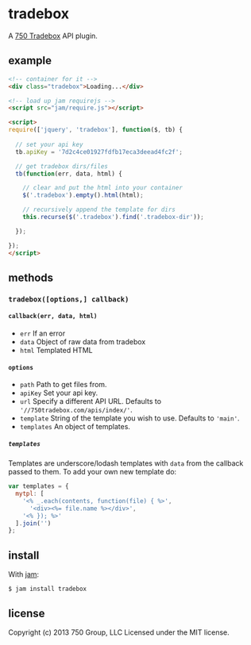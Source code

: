 # tradebox

A [750 Tradebox](http://750tradebox.com) API plugin.

## example

```html
<!-- container for it -->
<div class="tradebox">Loading...</div>

<!-- load up jam requirejs -->
<script src="jam/require.js"></script>

<script>
require(['jquery', 'tradebox'], function($, tb) {
  
  // set your api key
  tb.apiKey = '7d2c4ce01927fdfb17eca3deead4fc2f';

  // get tradebox dirs/files
  tb(function(err, data, html) {

    // clear and put the html into your container
    $('.tradebox').empty().html(html);

    // recursively append the template for dirs
    this.recurse($('.tradebox').find('.tradebox-dir'));

  });

});
</script>
```

## methods

### `tradebox([options,] callback)`

#### `callback(err, data, html)`
* `err` If an error
* `data` Object of raw data from tradebox
* `html` Templated HTML

#### `options`
* `path` Path to get files from.
* `apiKey` Set your api key.
* `url` Specify a different API URL. Defaults to `'//750tradebox.com/apis/index/'`.
* `template` String of the template you wish to use. Defaults to `'main'`.
* `templates` An object of templates.

##### `templates`
Templates are underscore/lodash templates with `data` from the callback passed
to them. To add your own new template do:

```js
var templates = {
  mytpl: [
    '<% _.each(contents, function(file) { %>',
      '<div><%= file.name %></div>',
    '<% }); %>'
  ].join('')
};
```

## install
With [jam](http://jamjs.org):

```
$ jam install tradebox
```

## license
Copyright (c) 2013 750 Group, LLC 
Licensed under the MIT license.
